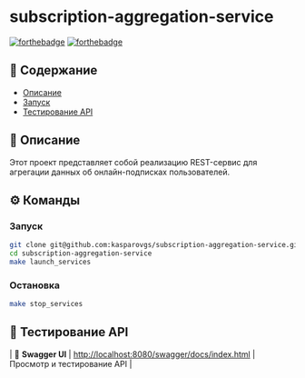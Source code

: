 # subscription-aggregation-service
[![forthebadge](https://forthebadge.com/images/badges/made-with-go.svg)](https://forthebadge.com)
[![forthebadge](https://forthebadge.com/images/badges/built-with-love.svg)](https://forthebadge.com)

## 📑 Содержание

- [Описание](#-описание)
- [Запуск](#-запуск)
- [Тестирование API](#-тестирование-api)

## 📖 Описание

Этот проект представляет собой реализацию REST-сервис для агрегации данных об онлайн-подписках пользователей.

## ⚙️ Команды
### Запуск
```bash
git clone git@github.com:kasparovgs/subscription-aggregation-service.git
cd subscription-aggregation-service
make launch_services
```
### Остановка
```bash
make stop_services
```
## 🔗 Тестирование API

| 📜 **Swagger UI** | [http://localhost:8080/swagger/docs/index.html](http://localhost:8080/swagger/docs/index.html) | Просмотр и тестирование API |